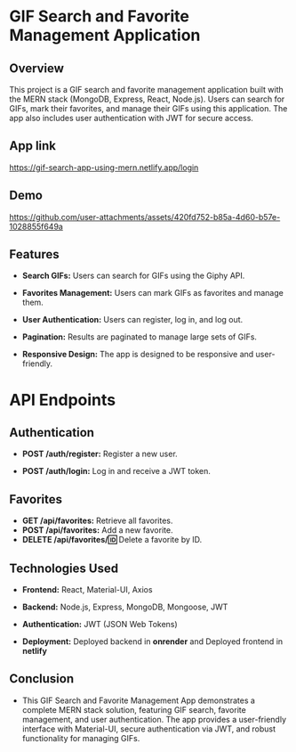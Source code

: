 # GIF Search and Favorite Management Application

## Overview

This project is a GIF search and favorite management application built with the MERN stack (MongoDB, Express, React, Node.js). Users can search for GIFs, mark their favorites, and manage their GIFs using this application. The app also includes user authentication with JWT for secure access.

## App link

https://gif-search-app-using-mern.netlify.app/login

## Demo

https://github.com/user-attachments/assets/420fd752-b85a-4d60-b57e-1028855f649a

## Features

- **Search GIFs:** Users can search for GIFs using the Giphy API.

- **Favorites Management:** Users can mark GIFs as favorites and manage them.

- **User Authentication:** Users can register, log in, and log out.

- **Pagination:** Results are paginated to manage large sets of GIFs.

- **Responsive Design:** The app is designed to be responsive and user-friendly.

# API Endpoints

## Authentication

- **POST /auth/register:** Register a new user.

- **POST /auth/login:** Log in and receive a JWT token.

## Favorites

- **GET /api/favorites:** Retrieve all favorites.
- **POST /api/favorites:** Add a new favorite.
- **DELETE /api/favorites/:id:** Delete a favorite by ID.

## Technologies Used

- **Frontend:** React, Material-UI, Axios

- **Backend:** Node.js, Express, MongoDB, Mongoose, JWT

- **Authentication:** JWT (JSON Web Tokens)

- **Deployment:** Deployed backend in **onrender** and Deployed frontend in **netlify**

## Conclusion

- This GIF Search and Favorite Management App demonstrates a complete MERN stack solution, featuring GIF search, favorite management, and user authentication. The app provides a user-friendly interface with Material-UI, secure authentication via JWT, and robust functionality for managing GIFs.
